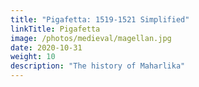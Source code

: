 ```yaml
---
title: "Pigafetta: 1519-1521 Simplified"
linkTitle: Pigafetta
image: /photos/medieval/magellan.jpg
date: 2020-10-31
weight: 10
description: "The history of Maharlika"
---
```

